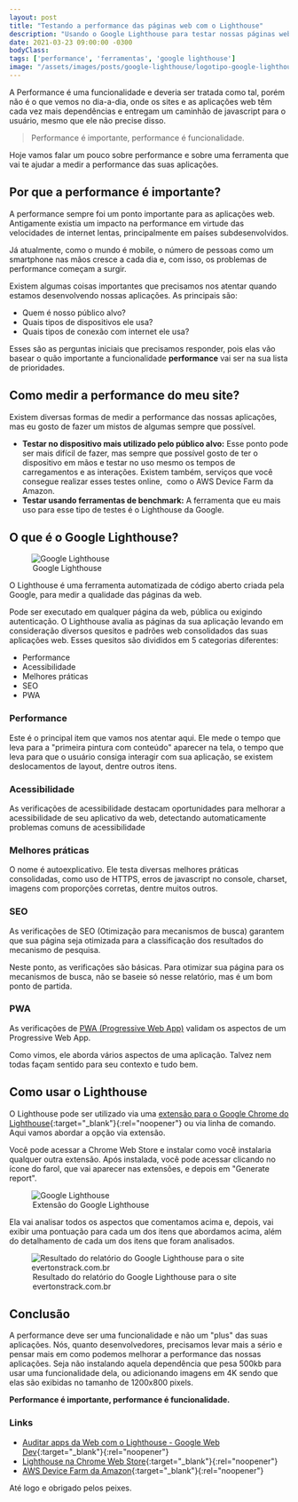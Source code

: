 ```yaml
---
layout: post
title: "Testando a performance das páginas web com o Lighthouse"
description: "Usando o Google Lighthouse para testar nossas páginas web. Pois afinal, performance é importante, performance é funcionalidade."
date: 2021-03-23 09:00:00 -0300
bodyClass:
tags: ['performance', 'ferramentas', 'google lighthouse']
image: "/assets/images/posts/google-lighthouse/logotipo-google-lighthouse.jpg"
---
```


A Performance é uma funcionalidade e deveria ser tratada como tal, porém não é o que vemos no dia-a-dia, onde os sites e as aplicações web têm cada vez mais dependências e entregam um caminhão de javascript para o usuário, mesmo que ele não precise disso.

> Performance é importante, performance é funcionalidade.

Hoje vamos falar um pouco sobre performance e sobre uma ferramenta que vai te ajudar a medir a performance das suas aplicações.

## Por que a performance é importante?

A performance sempre foi um ponto importante para as aplicações web. Antigamente existia um impacto na performance em virtude das velocidades de internet lentas, principalmente em países subdesenvolvidos.

Já atualmente, como o mundo é mobile, o número de pessoas como um smartphone nas mãos cresce a cada dia e, com isso, os problemas de performance começam a surgir.

Existem algumas coisas importantes que precisamos nos atentar quando estamos desenvolvendo nossas aplicações. As principais são:

- Quem é nosso público alvo?
- Quais tipos de dispositivos ele usa?
- Quais tipos de conexão com internet ele usa?

Esses são as perguntas iniciais que precisamos responder, pois elas vão basear o quão importante a funcionalidade **performance** vai ser na sua lista de prioridades.

## Como medir a performance do meu site?

Existem diversas formas de medir a performance das nossas aplicações, mas eu gosto de fazer um mistos de algumas sempre que possível.

- **Testar no dispositivo mais utilizado pelo público alvo:** Esse ponto pode ser mais difícil de fazer, mas sempre que possível gosto de ter o dispositivo em mãos e testar no uso mesmo os tempos de carregamentos e as interações. Existem também, serviços que você consegue realizar esses testes online,  como o AWS Device Farm da Amazon.
- **Testar usando ferramentas de benchmark:** A ferramenta que eu mais uso para esse tipo de testes é o Lighthouse da Google.


## O que é o Google Lighthouse?

<figure>
  <picture>
    <source type="image/webp" srcset="/assets/images/webp/posts/google-lighthouse/logotipo-google-lighthouse.webp" />
    <source srcset="/assets/images/posts/google-lighthouse/logotipo-google-lighthouse.jpg" />
    <img itemprop="image" src="/assets/images/posts/google-lighthouse/logotipo-google-lighthouse.jpg" alt="Google Lighthouse" />
  </picture>
  <legend>Google Lighthouse</legend>
</figure>

O Lighthouse é uma ferramenta automatizada de código aberto criada pela Google, para medir a qualidade das páginas da web.

Pode ser executado em qualquer página da web, pública ou exigindo autenticação. O Lighthouse avalia as páginas da sua aplicação levando em consideração diversos quesitos e padrões web consolidados das suas aplicações web.
Esses quesitos são divididos em 5 categorias diferentes:

- Performance
- Acessibilidade
- Melhores práticas
- SEO
- PWA

### Performance

Este é o principal item que vamos nos atentar aqui. Ele mede o tempo que leva para a "primeira pintura com conteúdo" aparecer na tela, o tempo que leva para que o usuário consiga interagir com sua aplicação, se existem deslocamentos de layout, dentre outros itens.

### Acessibilidade

As verificações de acessibilidade destacam oportunidades para melhorar a acessibilidade de seu aplicativo da web, detectando automaticamente problemas comuns de acessibilidade

### Melhores práticas

O nome é autoexplicativo. Ele testa diversas melhores práticas consolidadas, como uso de HTTPS, erros de javascript no console, charset, imagens com proporções corretas, dentre muitos outros.

### SEO

As verificações de SEO (Otimização para mecanismos de busca) garantem que sua página seja otimizada para a classificação dos resultados do mecanismo de pesquisa.

Neste ponto, as verificações são básicas. Para otimizar sua página para os mecanismos de busca, não se baseie só nesse relatório, mas é um bom ponto de partida.

### PWA

As verificações de [PWA (Progressive Web App)](https://evertonstrack.com.br/como-transformar-seu-site-em-um-progressive-web-app/) validam os aspectos de um Progressive Web App.


Como vimos, ele aborda vários aspectos de uma aplicação. Talvez nem todas façam sentido para seu contexto e tudo bem.


## Como usar o Lighthouse


O Lighthouse pode ser utilizado via uma [extensão para o Google Chrome do Lighthouse](https://chrome.google.com/webstore/detail/lighthouse/blipmdconlkpinefehnmjammfjpmpbjk?utm_source=chrome-ntp-icon){:target="_blank"}{:rel="noopener"} ou via linha de comando. Aqui vamos abordar a opção via extensão.

Você pode acessar a Chrome Web Store e instalar como você instalaria qualquer outra extensão. Após instalada, você pode acessar clicando no ícone do farol, que vai aparecer nas extensões, e depois em "Generate report".

<figure>
  <picture>
    <source type="image/webp" srcset="/assets/images/webp/posts/google-lighthouse/google-lighthouse.webp" />
    <source srcset="/assets/images/posts/google-lighthouse/google-lighthouse.jpg" />
    <img itemprop="image" src="/assets/images/posts/google-lighthouse/google-lighthouse.jpg" alt="Google Lighthouse" />
  </picture>
  <legend>Extensão do Google Lighthouse</legend>
</figure>


Ela vai analisar todos os aspectos que comentamos acima e, depois, vai exibir uma pontuação para cada um dos itens que abordamos acima, além do detalhamento de cada um dos itens que foram analisados.

<figure>
  <picture>
    <source type="image/webp" srcset="/assets/images/webp/posts/google-lighthouse/lighthouse-evertonstrack.com.br.webp" />
    <source srcset="/assets/images/posts/google-lighthouse/lighthouse-evertonstrack.com.br.jpg" />
    <img itemprop="image" src="/assets/images/posts/google-lighthouse/lighthouse-evertonstrack.com.br.jpg" alt="Resultado do relatório do Google Lighthouse para o site evertonstrack.com.br" />
  </picture>
  <legend>Resultado do relatório do Google Lighthouse para o site evertonstrack.com.br</legend>
</figure>


## Conclusão


A performance deve ser uma funcionalidade e não um "plus" das suas aplicações. Nós, quanto desenvolvedores, precisamos levar mais a sério e pensar mais em como podemos melhorar a performance das nossas aplicações. Seja não instalando aquela dependência que pesa 500kb para usar uma funcionalidade dela, ou adicionando imagens em 4K sendo que elas são exibidas no tamanho de 1200x800 pixels.

**Performance é importante, performance é funcionalidade.**

### Links

- [Auditar apps da Web com o Lighthouse - Google Web Dev](https://developers.google.com/web/tools/lighthouse?hl=pt-br){:target="_blank"}{:rel="noopener"}
- [Lighthouse na Chrome Web Store](https://chrome.google.com/webstore/detail/lighthouse/blipmdconlkpinefehnmjammfjpmpbjk?utm_source=chrome-ntp-icon){:target="_blank"}{:rel="noopener"}
- [AWS Device Farm da Amazon](https://aws.amazon.com/pt/device-farm/){:target="_blank"}{:rel="noopener"}


Até logo e obrigado pelos peixes.
